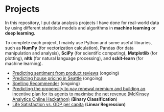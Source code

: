 # Projects

In this repository, I put data analysis projects I have done for real-world data by using different statistical models and algorithms in **machine learning** or **deep learning**. 

To complete each project, I mainly use Python and some useful libraries, such as **NumPy** (for vectorization calculation), Pandas (for data manipulation and analysis), **SciPy** (for scientific computing), **Matplotlib** (for plotting), **nltk** (for natural language processing), and **sckit-learn** (for machine learning). 


- [Predicting sentiment from product reviews](https://github.com/hsuanhao/Projects/tree/master/Predicting%20sentiment%20from%20product%20reviews) (ongoing)
- [Predicting house pricing in Seattle](https://github.com/hsuanhao/Projects/tree/master/Predicting%20house%20pricing%20in%20Seattle) (ongoing)
- [Spelling Recommender](https://github.com/hsuanhao/Projects/tree/master/Spelling_Recommender) (ongoing)
- [Predicting the propensity to pay renewal premium and building an incentive plan for its agents to maximise the net revenue (McKinsey Analytics Online Hackathon)](https://github.com/hsuanhao/Projects/tree/master/Predicting%20sentiment%20from%20product%20reviews) (**Binary Classification**)
- [Life Satisfaction vs. GDP per capita](https://github.com/hsuanhao/Projects/tree/master/Life_satisfaction_vs_GDP) (**Linear Regression**)
